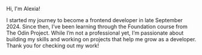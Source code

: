 Hi, I'm Alexia!

I started my journey to become a frontend developer in late September 2024.
Since then, I’ve been learning through the Foundation
course from The Odin Project. While I’m not a professional yet, I’m passionate about building my skills and working on
projects that help me grow as a developer. Thank you for checking out my work!</p>